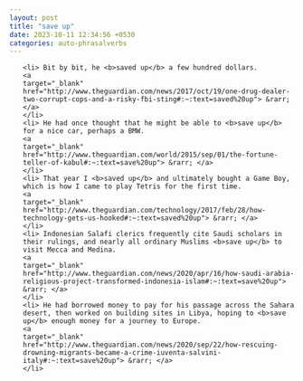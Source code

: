 ```yaml
---
layout: post
title: "save up"
date: 2023-10-11 12:34:56 +0530
categories: auto-phrasalverbs
---
```

<ol>

    <li> Bit by bit, he <b>saved up</b> a few hundred dollars.
    <a 
    target="_blank" 
    href="http://www.theguardian.com/news/2017/oct/19/one-drug-dealer-two-corrupt-cops-and-a-risky-fbi-sting#:~:text=saved%20up"> &rarr; </a>
    </li>
    <li> He had once thought that he might be able to <b>save up</b> for a nice car, perhaps a BMW.
    <a 
    target="_blank" 
    href="http://www.theguardian.com/world/2015/sep/01/the-fortune-teller-of-kabul#:~:text=save%20up"> &rarr; </a>
    </li>
    <li> That year I <b>saved up</b> and ultimately bought a Game Boy, which is how I came to play Tetris for the first time.
    <a 
    target="_blank" 
    href="http://www.theguardian.com/technology/2017/feb/28/how-technology-gets-us-hooked#:~:text=saved%20up"> &rarr; </a>
    </li>
    <li> Indonesian Salafi clerics frequently cite Saudi scholars in their rulings, and nearly all ordinary Muslims <b>save up</b> to visit Mecca and Medina.
    <a 
    target="_blank" 
    href="http://www.theguardian.com/news/2020/apr/16/how-saudi-arabia-religious-project-transformed-indonesia-islam#:~:text=save%20up"> &rarr; </a>
    </li>
    <li> He had borrowed money to pay for his passage across the Sahara desert, then worked on building sites in Libya, hoping to <b>save up</b> enough money for a journey to Europe.
    <a 
    target="_blank" 
    href="http://www.theguardian.com/news/2020/sep/22/how-rescuing-drowning-migrants-became-a-crime-iuventa-salvini-italy#:~:text=save%20up"> &rarr; </a>
    </li>
